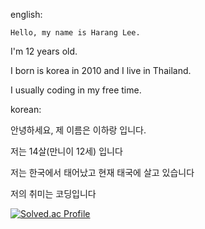 english:

    Hello, my name is Harang Lee.

I'm 12 years old.

I born is korea in 2010 and I live in Thailand.

I usually coding in my free time.

korean:

  안녕하세요, 제 이름은 이하랑 입니다.

  저는 14살(만니이 12세) 입니다

  저는 한국에서 태어났고 현재 태국에 살고 있습니다

  저의 취미는 코딩입니다

[![Solved.ac Profile](http://mazassumnida.wtf/api/v2/generate_badge?boj=harang7447)](https://solved.ac/harang7447/)

